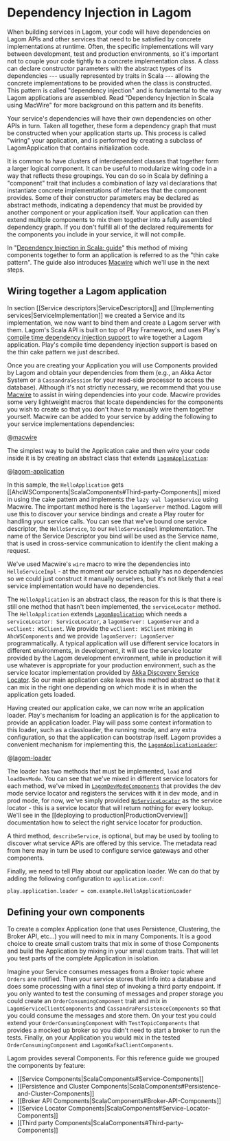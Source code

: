 # Dependency Injection in Lagom

When building services in Lagom, your code will have dependencies on Lagom APIs and other services that need to be satisfied by concrete implementations at runtime. Often, the specific implementations will vary between development, test and production environments, so it's important not to couple your code tightly to a concrete implementation class. A class can declare constructor parameters with the abstract types of its dependencies --- usually represented by traits in Scala --- allowing the concrete implementations to be provided when the class is constructed. This pattern is called "dependency injection" and is fundamental to the way Lagom applications are assembled. Read "Dependency Injection in Scala using MacWire" for more background on this pattern and its benefits.

Your service's dependencies will have their own dependencies on other APIs in turn. Taken all together, these form a dependency graph that must be constructed when your application starts up. This process is called "wiring" your application, and is performed by creating a subclass of LagomApplication that contains initialization code.

It is common to have clusters of interdependent classes that together form a larger logical component. It can be useful to modularize wiring code in a way that reflects these groupings. You can do so in Scala by defining a "component" trait that includes a combination of lazy val declarations that instantiate concrete implementations of interfaces that the component provides. Some of their constructor parameters may be declared as abstract methods, indicating a dependency that must be provided by another component or your application itself. Your application can then extend multiple components to mix them together into a fully assembled dependency graph. If you don't fulfill all of the declared requirements for the components you include in your service, it will not compile.

In "[Dependency Injection in Scala: guide](https://di-in-scala.github.io/#modules)" this method of mixing components together to form an application is referred to as the "thin cake pattern". The guide also introduces [Macwire](https://di-in-scala.github.io/#macwire) which we'll use in the next steps.

## Wiring together a Lagom application

In section [[Service descriptors|ServiceDescriptors]] and [[Implementing services|ServiceImplementation]] we created a Service and its implementation, we now want to bind them and create a Lagom server with them. Lagom's Scala API is built on top of Play Framework, and uses Play's [compile time dependency injection support](https://www.playframework.com/documentation/2.6.x/ScalaCompileTimeDependencyInjection) to wire together a Lagom application. Play's compile time dependency injection support is based on the thin cake pattern we just described.

Once you are creating your Application you will use Components provided by Lagom and obtain your dependencies from them (e.g., an Akka Actor System or a `CassandraSession` for your read-side processor to access the database). Although it's not strictly necessary, we recommend that you use [Macwire](https://github.com/adamw/macwire) to assist in wiring dependencies into your code. Macwire provides some very lightweight macros that locate dependencies for the components you wish to create so that you don't have to manually wire them together yourself. Macwire can be added to your service by adding the following to your service implementations dependencies:

@[macwire](code/macwire.sbt)

The simplest way to build the Application cake and then wire your code inside it is by creating an abstract class that extends [`LagomApplication`](api/com/lightbend/lagom/scaladsl/server/LagomApplication.html):

@[lagom-application](code/ServiceImplementation.scala)

In this sample, the `HelloApplication` gets [[AhcWSComponents|ScalaComponents#Third-party-Components]] mixed in using the cake pattern and implements the `lazy val lagomService` using Macwire. The important method here is the `lagomServer` method. Lagom will use this to discover your service bindings and create a Play router for handling your service calls. You can see that we've bound one service descriptor, the `HelloService`, to our `HelloServiceImpl` implementation. The name of the Service Descriptor you bind will be used as the Service name, that is used in cross-service communication to identify the client making a request.

We've used Macwire's `wire` macro to wire the dependencies into `HelloServiceImpl` - at the moment our service actually has no dependencies so we could just construct it manually ourselves, but it's not likely that a real service implementation would have no dependencies.


The `HelloApplication` is an abstract class, the reason for this is that there is still one method that hasn't been implemented, the `serviceLocator` method. The `HelloApplication`  extends [`LagomApplication`](api/com/lightbend/lagom/scaladsl/server/LagomApplication.html) which needs a `serviceLocator: ServiceLocator`, a `lagomServer: LagomServer` and a `wcClient: WSClient`. We provide the `wcClient: WSClient` mixing in `AhcWSComponents` and we provide `lagomServer: LagomServer` programmatically. A typical application will use different service locators in different environments, in development, it will use the service locator provided by the Lagom development environment, while in production it will use whatever is appropriate for your production environment, such as the service locator implementation provided by [Akka Discovery Service Locator](https://github.com/lagom/lagom-akka-discovery-service-locator). So our main application cake leaves this method abstract so that it can mix in the right one depending on which mode it is in when the application gets loaded.

Having created our application cake, we can now write an application loader. Play's mechanism for loading an application is for the application to provide an application loader. Play will pass some context information to this loader, such as a classloader, the running mode, and any extra configuration, so that the application can bootstrap itself. Lagom provides a convenient mechanism for implementing this, the [`LagomApplicationLoader`](api/com/lightbend/lagom/scaladsl/server/LagomApplicationLoader.html):

@[lagom-loader](code/ServiceImplementation.scala)

The loader has two methods that must be implemented, `load` and `loadDevMode`. You can see that we've mixed in different service locators for each method, we've mixed in [`LagomDevModeComponents`](api/com/lightbend/lagom/scaladsl/devmode/LagomDevModeComponents.html) that provides the dev mode service locator and registers the services with it in dev mode, and in prod mode, for now, we've simply provided [`NoServiceLocator`](api/com/lightbend/lagom/scaladsl/api/ServiceLocator$$NoServiceLocator$.html) as the service locator - this is a service locator that will return nothing for every lookup. We'll see in the [[deploying to production|ProductionOverview]] documentation how to select the right service locator for production.

A third method, `describeService`, is optional, but may be used by tooling to discover what service APIs are offered by this service. The metadata read from here may in turn be used to configure service gateways and other components.

Finally, we need to tell Play about our application loader. We can do that by adding the following configuration to `application.conf`:

    play.application.loader = com.example.HelloApplicationLoader


## Defining your own components

To create a complex Application (one that uses Persistence, Clustering, the Broker API, etc...) you will need to mix in many Components. It is a good choice to create small custom traits that mix in some of those Components and build the Application by mixing in your small custom traits. That will let you test parts of the complete Application in isolation.

Imagine your Service consumes messages from a Broker topic where `Orders` are notified. Then your service stores that info into a database and does some processing with a final step of invoking a third party endpoint. If you only wanted to test the consuming of messages and proper storage you could create an `OrderConsumingComponent` trait and mix in `LagomServiceClientComponents` and `CassandraPersistenceComponents` so that you could consume the messages and store them. On your test you could extend your `OrderConsumingComponent` with `TestTopicComponents` that provides a mocked up broker so you didn't need to start a broker to run the tests. Finally, on your Application you would mix in the tested `OrderConsumingComponent` and `LagomKafkaClientComponents`.

Lagom provides several Components. For this reference guide we grouped the components by feature:

 * [[Service Components|ScalaComponents#Service-Components]]
 * [[Persistence and Cluster Components|ScalaComponents#Persistence-and-Cluster-Components]]
 * [[Broker API Components|ScalaComponents#Broker-API-Components]]
 * [[Service Locator Components|ScalaComponents#Service-Locator-Components]]
 * [[Third party Components|ScalaComponents#Third-party-Components]]
